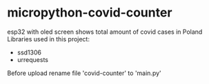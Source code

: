 # micropython-covid-counter
esp32 with oled screen shows total amount of covid cases in Poland 
Libraries used in this project:
- ssd1306
- urrequests


Before upload rename file 'covid-counter' to 'main.py'
